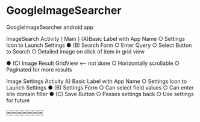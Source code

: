 GoogleImageSearcher
===================

GoogleImageSearcher android app 

ImageSearch Activity ( Main )
(A)Basic Label with App Name
○ Settings Icon to Launch Settings
● (B) Search Form
○ Enter Query
○ Select Button to Search
○ Detailed image on click of item in grid view

● (C) Image Result GridView <-- not done
○ Horizontally scrollable
○ Paginated for more results

Image Settings Activity
A) Basic Label with App Name
○ Settings Icon to Launch Settings
● (B) Settings Form
○ Can select field values
○ Can enter site domain filter
● (C) Save Button
○ Passes settings back
○ Use settings for future

￼￼￼￼￼￼￼
